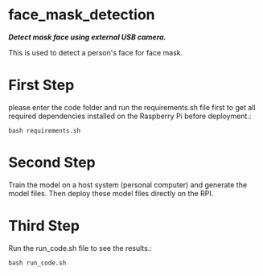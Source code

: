 # face_mask_detection
***Detect mask face using external USB camera.***

This is used to detect a person's face for face mask.

# First Step
please enter the code folder and run the requirements.sh file first to get all required dependencies installed on the Raspberry Pi before deployment.:

    bash requirements.sh


# Second Step
Train the model on a host system (personal computer) and generate the model files.
Then deploy these model files directly on the RPI.

# Third Step
Run the run_code.sh file to see the results.:

    bash run_code.sh


